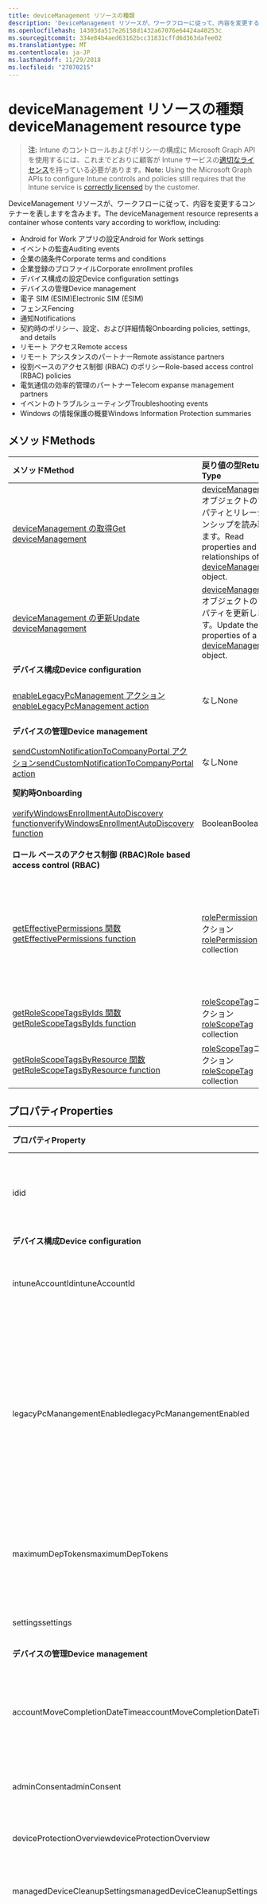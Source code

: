 ```yaml
---
title: deviceManagement リソースの種類
description: 'DeviceManagement リソースが、ワークフローに従って、内容を変更するコンテナーを表しますを含みます。  '
ms.openlocfilehash: 14303da517e26158d1432a67076e64424a40253c
ms.sourcegitcommit: 334e84b4aed63162bcc31831cffd6d363dafee02
ms.translationtype: MT
ms.contentlocale: ja-JP
ms.lasthandoff: 11/29/2018
ms.locfileid: "27070215"
---
```

# <a name="devicemanagement-resource-type"></a><span data-ttu-id="3dcfd-103">deviceManagement リソースの種類</span><span class="sxs-lookup"><span data-stu-id="3dcfd-103">deviceManagement resource type</span></span>

> <span data-ttu-id="3dcfd-104">**注:** Intune のコントロールおよびポリシーの構成に Microsoft Graph API を使用するには、これまでどおりに顧客が Intune サービスの[適切なライセンス](https://go.microsoft.com/fwlink/?linkid=839381)を持っている必要があります。</span><span class="sxs-lookup"><span data-stu-id="3dcfd-104">**Note:** Using the Microsoft Graph APIs to configure Intune controls and policies still requires that the Intune service is [correctly licensed](https://go.microsoft.com/fwlink/?linkid=839381) by the customer.</span></span>

<span data-ttu-id="3dcfd-105">DeviceManagement リソースが、ワークフローに従って、内容を変更するコンテナーを表しますを含みます。</span><span class="sxs-lookup"><span data-stu-id="3dcfd-105">The deviceManagement resource represents a container whose contents vary according to workflow, including:</span></span>  

- <span data-ttu-id="3dcfd-106">Android for Work アプリの設定</span><span class="sxs-lookup"><span data-stu-id="3dcfd-106">Android for Work settings</span></span>
- <span data-ttu-id="3dcfd-107">イベントの監査</span><span class="sxs-lookup"><span data-stu-id="3dcfd-107">Auditing events</span></span>
- <span data-ttu-id="3dcfd-108">企業の諸条件</span><span class="sxs-lookup"><span data-stu-id="3dcfd-108">Corporate terms and conditions</span></span> 
- <span data-ttu-id="3dcfd-109">企業登録のプロファイル</span><span class="sxs-lookup"><span data-stu-id="3dcfd-109">Corporate enrollment profiles</span></span>
- <span data-ttu-id="3dcfd-110">デバイス構成の設定</span><span class="sxs-lookup"><span data-stu-id="3dcfd-110">Device configuration settings</span></span>
- <span data-ttu-id="3dcfd-111">デバイスの管理</span><span class="sxs-lookup"><span data-stu-id="3dcfd-111">Device management</span></span>
- <span data-ttu-id="3dcfd-112">電子 SIM (ESIM)</span><span class="sxs-lookup"><span data-stu-id="3dcfd-112">Electronic SIM (ESIM)</span></span>
- <span data-ttu-id="3dcfd-113">フェンス</span><span class="sxs-lookup"><span data-stu-id="3dcfd-113">Fencing</span></span>
- <span data-ttu-id="3dcfd-114">通知</span><span class="sxs-lookup"><span data-stu-id="3dcfd-114">Notifications</span></span>
- <span data-ttu-id="3dcfd-115">契約時のポリシー、設定、および詳細情報</span><span class="sxs-lookup"><span data-stu-id="3dcfd-115">Onboarding policies, settings, and details</span></span>
- <span data-ttu-id="3dcfd-116">リモート アクセス</span><span class="sxs-lookup"><span data-stu-id="3dcfd-116">Remote access</span></span>
- <span data-ttu-id="3dcfd-117">リモート アシスタンスのパートナー</span><span class="sxs-lookup"><span data-stu-id="3dcfd-117">Remote assistance partners</span></span>
- <span data-ttu-id="3dcfd-118">役割ベースのアクセス制御 (RBAC) のポリシー</span><span class="sxs-lookup"><span data-stu-id="3dcfd-118">Role-based access control (RBAC) policies</span></span>
- <span data-ttu-id="3dcfd-119">電気通信の効率的管理のパートナー</span><span class="sxs-lookup"><span data-stu-id="3dcfd-119">Telecom expanse management partners</span></span>
- <span data-ttu-id="3dcfd-120">イベントのトラブルシューティング</span><span class="sxs-lookup"><span data-stu-id="3dcfd-120">Troubleshooting events</span></span>
- <span data-ttu-id="3dcfd-121">Windows の情報保護の概要</span><span class="sxs-lookup"><span data-stu-id="3dcfd-121">Windows Information Protection summaries</span></span>

## <a name="methods"></a><span data-ttu-id="3dcfd-122">メソッド</span><span class="sxs-lookup"><span data-stu-id="3dcfd-122">Methods</span></span>
|<span data-ttu-id="3dcfd-123">メソッド</span><span class="sxs-lookup"><span data-stu-id="3dcfd-123">Method</span></span>|<span data-ttu-id="3dcfd-124">戻り値の型</span><span class="sxs-lookup"><span data-stu-id="3dcfd-124">Return Type</span></span>|<span data-ttu-id="3dcfd-125">説明</span><span class="sxs-lookup"><span data-stu-id="3dcfd-125">Description</span></span>|
|:---|:---|:---|
|[<span data-ttu-id="3dcfd-126">deviceManagement の取得</span><span class="sxs-lookup"><span data-stu-id="3dcfd-126">Get deviceManagement</span></span>](../api/intune-shared-devicemanagement-get.md)|<span data-ttu-id="3dcfd-127">[deviceManagement](../resources/intune-shared-devicemanagement.md) オブジェクトのプロパティとリレーションシップを読み取ります。</span><span class="sxs-lookup"><span data-stu-id="3dcfd-127">Read properties and relationships of the [deviceManagement](../resources/intune-shared-devicemanagement.md) object.</span></span>|
|[<span data-ttu-id="3dcfd-128">deviceManagement の更新</span><span class="sxs-lookup"><span data-stu-id="3dcfd-128">Update deviceManagement</span></span>](../api/intune-shared-devicemanagement-update.md)|<span data-ttu-id="3dcfd-129">[deviceManagement](../resources/intune-shared-devicemanagement.md) オブジェクトのプロパティを更新します。</span><span class="sxs-lookup"><span data-stu-id="3dcfd-129">Update the properties of a [deviceManagement](../resources/intune-shared-devicemanagement.md) object.</span></span>|
|<span data-ttu-id="3dcfd-130">**デバイス構成**</span><span class="sxs-lookup"><span data-stu-id="3dcfd-130">**Device configuration**</span></span>|
|[<span data-ttu-id="3dcfd-131">enableLegacyPcManagement アクション</span><span class="sxs-lookup"><span data-stu-id="3dcfd-131">enableLegacyPcManagement action</span></span>](../api/intune-shared-devicemanagement-enablelegacypcmanagement.md)|<span data-ttu-id="3dcfd-132">なし</span><span class="sxs-lookup"><span data-stu-id="3dcfd-132">None</span></span>|<span data-ttu-id="3dcfd-133">まだ文書化されていません</span><span class="sxs-lookup"><span data-stu-id="3dcfd-133">Not yet documented</span></span>|
|<span data-ttu-id="3dcfd-134">**デバイスの管理**</span><span class="sxs-lookup"><span data-stu-id="3dcfd-134">**Device management**</span></span>|
|[<span data-ttu-id="3dcfd-135">sendCustomNotificationToCompanyPortal アクション</span><span class="sxs-lookup"><span data-stu-id="3dcfd-135">sendCustomNotificationToCompanyPortal action</span></span>](../api/intune-shared-devicemanagement-sendcustomnotificationtocompanyportal.md)|<span data-ttu-id="3dcfd-136">なし</span><span class="sxs-lookup"><span data-stu-id="3dcfd-136">None</span></span>|<span data-ttu-id="3dcfd-137">まだ文書化されていません</span><span class="sxs-lookup"><span data-stu-id="3dcfd-137">Not yet documented</span></span>|
|<span data-ttu-id="3dcfd-138">**契約時**</span><span class="sxs-lookup"><span data-stu-id="3dcfd-138">**Onboarding**</span></span>|
|[<span data-ttu-id="3dcfd-139">verifyWindowsEnrollmentAutoDiscovery function</span><span class="sxs-lookup"><span data-stu-id="3dcfd-139">verifyWindowsEnrollmentAutoDiscovery function</span></span>](../api/intune-shared-devicemanagement-verifywindowsenrollmentautodiscovery.md)|<span data-ttu-id="3dcfd-140">Boolean</span><span class="sxs-lookup"><span data-stu-id="3dcfd-140">Boolean</span></span>|<span data-ttu-id="3dcfd-141">まだ文書化されていません</span><span class="sxs-lookup"><span data-stu-id="3dcfd-141">Not yet documented</span></span>|
|<span data-ttu-id="3dcfd-142">**ロール ベースのアクセス制御 (RBAC)**</span><span class="sxs-lookup"><span data-stu-id="3dcfd-142">**Role based access control (RBAC)**</span></span>|
|[<span data-ttu-id="3dcfd-143">getEffectivePermissions 関数</span><span class="sxs-lookup"><span data-stu-id="3dcfd-143">getEffectivePermissions function</span></span>](../api/intune-shared-devicemanagement-geteffectivepermissions.md)|<span data-ttu-id="3dcfd-144">[rolePermission](../resources/intune-rbac-rolepermission.md) コレクション</span><span class="sxs-lookup"><span data-stu-id="3dcfd-144">[rolePermission](../resources/intune-rbac-rolepermission.md) collection</span></span>|<span data-ttu-id="3dcfd-145">現在の認証ユーザーの有効なアクセス許可を取得します</span><span class="sxs-lookup"><span data-stu-id="3dcfd-145">Retrieves the effective permissions of the currently authenticated user</span></span>|
|[<span data-ttu-id="3dcfd-146">getRoleScopeTagsByIds 関数</span><span class="sxs-lookup"><span data-stu-id="3dcfd-146">getRoleScopeTagsByIds function</span></span>](../api/intune-shared-devicemanagement-getrolescopetagsbyids.md)|<span data-ttu-id="3dcfd-147">[roleScopeTag](../resources/intune-rbac-rolescopetag.md)コレクション</span><span class="sxs-lookup"><span data-stu-id="3dcfd-147">[roleScopeTag](../resources/intune-rbac-rolescopetag.md) collection</span></span>|<span data-ttu-id="3dcfd-148">まだ文書化されていません</span><span class="sxs-lookup"><span data-stu-id="3dcfd-148">Not yet documented</span></span>|
|[<span data-ttu-id="3dcfd-149">getRoleScopeTagsByResource 関数</span><span class="sxs-lookup"><span data-stu-id="3dcfd-149">getRoleScopeTagsByResource function</span></span>](../api/intune-shared-devicemanagement-getrolescopetagsbyresource.md)|<span data-ttu-id="3dcfd-150">[roleScopeTag](../resources/intune-rbac-rolescopetag.md)コレクション</span><span class="sxs-lookup"><span data-stu-id="3dcfd-150">[roleScopeTag](../resources/intune-rbac-rolescopetag.md) collection</span></span>|<span data-ttu-id="3dcfd-151">まだ文書化されていません</span><span class="sxs-lookup"><span data-stu-id="3dcfd-151">Not yet documented</span></span>|


## <a name="properties"></a><span data-ttu-id="3dcfd-152">プロパティ</span><span class="sxs-lookup"><span data-stu-id="3dcfd-152">Properties</span></span>
|<span data-ttu-id="3dcfd-153">プロパティ</span><span class="sxs-lookup"><span data-stu-id="3dcfd-153">Property</span></span>|<span data-ttu-id="3dcfd-154">型</span><span class="sxs-lookup"><span data-stu-id="3dcfd-154">Type</span></span>|<span data-ttu-id="3dcfd-155">説明</span><span class="sxs-lookup"><span data-stu-id="3dcfd-155">Description</span></span>|
|:---|:---|:---|
|<span data-ttu-id="3dcfd-156">id</span><span class="sxs-lookup"><span data-stu-id="3dcfd-156">id</span></span>|<span data-ttu-id="3dcfd-157">String</span><span class="sxs-lookup"><span data-stu-id="3dcfd-157">String</span></span>|<span data-ttu-id="3dcfd-158">デバイスに関連付けられている一意の識別子です。</span><span class="sxs-lookup"><span data-stu-id="3dcfd-158">Unique identifier associated with the device.</span></span>|
|<span data-ttu-id="3dcfd-159">**デバイス構成**</span><span class="sxs-lookup"><span data-stu-id="3dcfd-159">**Device configuration**</span></span>|
|<span data-ttu-id="3dcfd-160">intuneAccountId</span><span class="sxs-lookup"><span data-stu-id="3dcfd-160">intuneAccountId</span></span>|<span data-ttu-id="3dcfd-161">Guid</span><span class="sxs-lookup"><span data-stu-id="3dcfd-161">Guid</span></span>|<span data-ttu-id="3dcfd-162">Intune アカウント ID にはテナントが指定されました。</span><span class="sxs-lookup"><span data-stu-id="3dcfd-162">Intune Account ID for given tenant</span></span>|
|<span data-ttu-id="3dcfd-163">legacyPcManangementEnabled</span><span class="sxs-lookup"><span data-stu-id="3dcfd-163">legacyPcManangementEnabled</span></span>|<span data-ttu-id="3dcfd-164">Boolean</span><span class="sxs-lookup"><span data-stu-id="3dcfd-164">Boolean</span></span>|<span data-ttu-id="3dcfd-165">非 MDM を有効にするプロパティは、このアカウントの従来の PC の管理を管理します。</span><span class="sxs-lookup"><span data-stu-id="3dcfd-165">The property to enable Non-MDM managed legacy PC management for this account.</span></span> <span data-ttu-id="3dcfd-166">このプロパティは値の取得のみ可能です。</span><span class="sxs-lookup"><span data-stu-id="3dcfd-166">This property is read-only.</span></span>|
|<span data-ttu-id="3dcfd-167">maximumDepTokens</span><span class="sxs-lookup"><span data-stu-id="3dcfd-167">maximumDepTokens</span></span>|<span data-ttu-id="3dcfd-168">Int32</span><span class="sxs-lookup"><span data-stu-id="3dcfd-168">Int32</span></span>|<span data-ttu-id="3dcfd-169">DEP のトークンの最大数では、テナントごとに許可されます。</span><span class="sxs-lookup"><span data-stu-id="3dcfd-169">Maximum number of DEP tokens allowed per-tenant.</span></span>|
|<span data-ttu-id="3dcfd-170">settings</span><span class="sxs-lookup"><span data-stu-id="3dcfd-170">settings</span></span>|[<span data-ttu-id="3dcfd-171">deviceManagementSettings</span><span class="sxs-lookup"><span data-stu-id="3dcfd-171">deviceManagementSettings</span></span>](../resources/intune-deviceconfig-devicemanagementsettings.md)|<span data-ttu-id="3dcfd-172">アカウント レベルの設定。</span><span class="sxs-lookup"><span data-stu-id="3dcfd-172">Account level settings.</span></span>|
|<span data-ttu-id="3dcfd-173">**デバイスの管理**</span><span class="sxs-lookup"><span data-stu-id="3dcfd-173">**Device management**</span></span>|
|<span data-ttu-id="3dcfd-174">accountMoveCompletionDateTime</span><span class="sxs-lookup"><span data-stu-id="3dcfd-174">accountMoveCompletionDateTime</span></span>|<span data-ttu-id="3dcfd-175">DateTimeOffset</span><span class="sxs-lookup"><span data-stu-id="3dcfd-175">DateTimeOffset</span></span>|<span data-ttu-id="3dcfd-176">日付と時刻 scaleunits のテナントのデータを移動するときです。</span><span class="sxs-lookup"><span data-stu-id="3dcfd-176">The date & time when tenant data moved between scaleunits.</span></span>|
|<span data-ttu-id="3dcfd-177">adminConsent</span><span class="sxs-lookup"><span data-stu-id="3dcfd-177">adminConsent</span></span>|[<span data-ttu-id="3dcfd-178">adminConsent</span><span class="sxs-lookup"><span data-stu-id="3dcfd-178">adminConsent</span></span>](../resources/intune-devices-adminconsent.md)|<span data-ttu-id="3dcfd-179">同意の情報を管理します。</span><span class="sxs-lookup"><span data-stu-id="3dcfd-179">Admin consent information.</span></span>|
|<span data-ttu-id="3dcfd-180">deviceProtectionOverview</span><span class="sxs-lookup"><span data-stu-id="3dcfd-180">deviceProtectionOverview</span></span>|[<span data-ttu-id="3dcfd-181">deviceProtectionOverview</span><span class="sxs-lookup"><span data-stu-id="3dcfd-181">deviceProtectionOverview</span></span>](../resources/intune-devices-deviceprotectionoverview.md)|<span data-ttu-id="3dcfd-182">デバイス保護の概要です。</span><span class="sxs-lookup"><span data-stu-id="3dcfd-182">Device protection overview.</span></span>|
|<span data-ttu-id="3dcfd-183">managedDeviceCleanupSettings</span><span class="sxs-lookup"><span data-stu-id="3dcfd-183">managedDeviceCleanupSettings</span></span>|[<span data-ttu-id="3dcfd-184">managedDeviceCleanupSettings</span><span class="sxs-lookup"><span data-stu-id="3dcfd-184">managedDeviceCleanupSettings</span></span>](../resources/intune-devices-manageddevicecleanupsettings.md)|<span data-ttu-id="3dcfd-185">デバイスのクリーンアップ ・ ルール</span><span class="sxs-lookup"><span data-stu-id="3dcfd-185">Device cleanup rule</span></span>|
|<span data-ttu-id="3dcfd-186">subscriptionState</span><span class="sxs-lookup"><span data-stu-id="3dcfd-186">subscriptionState</span></span>|[<span data-ttu-id="3dcfd-187">deviceManagementSubscriptionState</span><span class="sxs-lookup"><span data-stu-id="3dcfd-187">deviceManagementSubscriptionState</span></span>](../resources/intune-devices-devicemanagementsubscriptionstate.md)|<span data-ttu-id="3dcfd-188">テナントのモバイル デバイス管理のサブスクリプション状態。</span><span class="sxs-lookup"><span data-stu-id="3dcfd-188">Tenant mobile device management subscription state.</span></span> <span data-ttu-id="3dcfd-189">可能な値は、`pending`、`active`、`warning`、`disabled`、`deleted`、`blocked`、`lockedOut` です。</span><span class="sxs-lookup"><span data-stu-id="3dcfd-189">Possible values are: `pending`, `active`, `warning`, `disabled`, `deleted`, `blocked`, `lockedOut`.</span></span>|
|<span data-ttu-id="3dcfd-190">サブスクリプション</span><span class="sxs-lookup"><span data-stu-id="3dcfd-190">subscriptions</span></span>|[<span data-ttu-id="3dcfd-191">deviceManagementSubscriptions</span><span class="sxs-lookup"><span data-stu-id="3dcfd-191">deviceManagementSubscriptions</span></span>](../resources/intune-devices-devicemanagementsubscriptions.md)|<span data-ttu-id="3dcfd-192">テナントのサブスクリプション。</span><span class="sxs-lookup"><span data-stu-id="3dcfd-192">Tenant's Subscription.</span></span> <span data-ttu-id="3dcfd-193">使用可能な値: `none`、`intune`、`office365`、`intunePremium`、`intune_EDU`、`intune_SMB`。</span><span class="sxs-lookup"><span data-stu-id="3dcfd-193">Possible values are: `none`, `intune`, `office365`, `intunePremium`, `intune_EDU`, `intune_SMB`.</span></span>|
|<span data-ttu-id="3dcfd-194">windowsMalwareOverview</span><span class="sxs-lookup"><span data-stu-id="3dcfd-194">windowsMalwareOverview</span></span>|[<span data-ttu-id="3dcfd-195">windowsMalwareOverview</span><span class="sxs-lookup"><span data-stu-id="3dcfd-195">windowsMalwareOverview</span></span>](../resources/intune-devices-windowsmalwareoverview.md)|<span data-ttu-id="3dcfd-196">Windows デバイスのマルウェアの概要です。</span><span class="sxs-lookup"><span data-stu-id="3dcfd-196">Malware overview for windows devices.</span></span>|
|<span data-ttu-id="3dcfd-197">**契約時**</span><span class="sxs-lookup"><span data-stu-id="3dcfd-197">**Onboarding**</span></span>|
|<span data-ttu-id="3dcfd-198">intuneBrand</span><span class="sxs-lookup"><span data-stu-id="3dcfd-198">intuneBrand</span></span>|[<span data-ttu-id="3dcfd-199">intuneBrand</span><span class="sxs-lookup"><span data-stu-id="3dcfd-199">intuneBrand</span></span>](../resources/intune-onboarding-intunebrand.md)|<span data-ttu-id="3dcfd-200">intuneBrand には、会社のポータル アプリケーションとエンド ユーザーの Web ポータルの外観のカスタマイズに使用するデータが含まれています。</span><span class="sxs-lookup"><span data-stu-id="3dcfd-200">intuneBrand contains data which is used in customizing the appearance of the Company Portal applications as well as the end user web portal.</span></span>|

## <a name="relationships"></a><span data-ttu-id="3dcfd-201">リレーションシップ</span><span class="sxs-lookup"><span data-stu-id="3dcfd-201">Relationships</span></span>
|<span data-ttu-id="3dcfd-202">リレーションシップ</span><span class="sxs-lookup"><span data-stu-id="3dcfd-202">Relationship</span></span>|<span data-ttu-id="3dcfd-203">型</span><span class="sxs-lookup"><span data-stu-id="3dcfd-203">Type</span></span>|<span data-ttu-id="3dcfd-204">説明&nbsp;&nbsp;&nbsp;&nbsp;&nbsp;&nbsp;&nbsp;</span><span class="sxs-lookup"><span data-stu-id="3dcfd-204">Description&nbsp;&nbsp;&nbsp;&nbsp;&nbsp;&nbsp;&nbsp;</span></span>|
|:---|:---|:---|
|<span data-ttu-id="3dcfd-205">**作業のアプリ**</span><span class="sxs-lookup"><span data-stu-id="3dcfd-205">**Android for Work**</span></span>|
|<span data-ttu-id="3dcfd-206">androidDeviceOwnerEnrollmentProfiles</span><span class="sxs-lookup"><span data-stu-id="3dcfd-206">androidDeviceOwnerEnrollmentProfiles</span></span>|<span data-ttu-id="3dcfd-207">[androidDeviceOwnerEnrollmentProfile](../resources/intune-androidforwork-androiddeviceownerenrollmentprofile.md)コレクション</span><span class="sxs-lookup"><span data-stu-id="3dcfd-207">[androidDeviceOwnerEnrollmentProfile](../resources/intune-androidforwork-androiddeviceownerenrollmentprofile.md) collection</span></span>|<span data-ttu-id="3dcfd-208">Android デバイスの所有者の登録プロファイル エンティティです。</span><span class="sxs-lookup"><span data-stu-id="3dcfd-208">Android device owner enrollment profile entities.</span></span>|
|<span data-ttu-id="3dcfd-209">androidForWorkAppConfigurationSchemas</span><span class="sxs-lookup"><span data-stu-id="3dcfd-209">androidForWorkAppConfigurationSchemas</span></span>|<span data-ttu-id="3dcfd-210">[androidForWorkAppConfigurationSchema](../resources/intune-androidforwork-androidforworkappconfigurationschema.md) コレクション</span><span class="sxs-lookup"><span data-stu-id="3dcfd-210">[androidForWorkAppConfigurationSchema](../resources/intune-androidforwork-androidforworkappconfigurationschema.md) collection</span></span>|<span data-ttu-id="3dcfd-211">Android for Work アプリの構成スキーマ アイテムのエンティティです。</span><span class="sxs-lookup"><span data-stu-id="3dcfd-211">Android for Work app configuration schema entities.</span></span>|
|<span data-ttu-id="3dcfd-212">androidForWorkEnrollmentProfiles</span><span class="sxs-lookup"><span data-stu-id="3dcfd-212">androidForWorkEnrollmentProfiles</span></span>|<span data-ttu-id="3dcfd-213">[androidForWorkEnrollmentProfile](../resources/intune-androidforwork-androidforworkenrollmentprofile.md) コレクション</span><span class="sxs-lookup"><span data-stu-id="3dcfd-213">[androidForWorkEnrollmentProfile](../resources/intune-androidforwork-androidforworkenrollmentprofile.md) collection</span></span>|<span data-ttu-id="3dcfd-214">Android for Work 登録プロファイルのエンティティです。</span><span class="sxs-lookup"><span data-stu-id="3dcfd-214">Android for Work enrollment profile entities.</span></span>|
|<span data-ttu-id="3dcfd-215">androidForWorkSettings</span><span class="sxs-lookup"><span data-stu-id="3dcfd-215">androidForWorkSettings</span></span>|[<span data-ttu-id="3dcfd-216">androidForWorkSettings</span><span class="sxs-lookup"><span data-stu-id="3dcfd-216">androidForWorkSettings</span></span>](../resources/intune-androidforwork-androidforworksettings.md)|<span data-ttu-id="3dcfd-217">単一の Android for Work 設定エンティティです。</span><span class="sxs-lookup"><span data-stu-id="3dcfd-217">The singleton Android for Work settings entity.</span></span>|
|<span data-ttu-id="3dcfd-218">androidManagedStoreAccountEnterpriseSettings</span><span class="sxs-lookup"><span data-stu-id="3dcfd-218">androidManagedStoreAccountEnterpriseSettings</span></span>|[<span data-ttu-id="3dcfd-219">androidManagedStoreAccountEnterpriseSettings</span><span class="sxs-lookup"><span data-stu-id="3dcfd-219">androidManagedStoreAccountEnterpriseSettings</span></span>](../resources/intune-androidforwork-androidmanagedstoreaccountenterprisesettings.md)|<span data-ttu-id="3dcfd-220">シングルトンのアプリの管理では、アカウントのエンタープライズ設定エンティティを保存します。</span><span class="sxs-lookup"><span data-stu-id="3dcfd-220">The singleton Android managed store account enterprise settings entity.</span></span>|
|<span data-ttu-id="3dcfd-221">androidManagedStoreAppConfigurationSchemas</span><span class="sxs-lookup"><span data-stu-id="3dcfd-221">androidManagedStoreAppConfigurationSchemas</span></span>|<span data-ttu-id="3dcfd-222">[androidManagedStoreAppConfigurationSchema](../resources/intune-androidforwork-androidmanagedstoreappconfigurationschema.md)コレクション</span><span class="sxs-lookup"><span data-stu-id="3dcfd-222">[androidManagedStoreAppConfigurationSchema](../resources/intune-androidforwork-androidmanagedstoreappconfigurationschema.md) collection</span></span>|<span data-ttu-id="3dcfd-223">Android エンタープライズ アプリケーションの構成スキーマのエンティティです。</span><span class="sxs-lookup"><span data-stu-id="3dcfd-223">Android Enterprise app configuration schema entities.</span></span>|
|<span data-ttu-id="3dcfd-224">**監査**</span><span class="sxs-lookup"><span data-stu-id="3dcfd-224">**Auditing**</span></span>|
|<span data-ttu-id="3dcfd-225">auditEvents</span><span class="sxs-lookup"><span data-stu-id="3dcfd-225">auditEvents</span></span>|<span data-ttu-id="3dcfd-226">[auditEvent](../resources/intune-auditing-auditevent.md) コレクション</span><span class="sxs-lookup"><span data-stu-id="3dcfd-226">[auditEvent](../resources/intune-auditing-auditevent.md) collection</span></span>|<span data-ttu-id="3dcfd-227">監査イベント</span><span class="sxs-lookup"><span data-stu-id="3dcfd-227">The Audit Events</span></span>|
|<span data-ttu-id="3dcfd-228">**会社の用語**</span><span class="sxs-lookup"><span data-stu-id="3dcfd-228">**Company terms**</span></span>|
|<span data-ttu-id="3dcfd-229">termsAndConditions</span><span class="sxs-lookup"><span data-stu-id="3dcfd-229">termsAndConditions</span></span>|<span data-ttu-id="3dcfd-230">[termsAndConditions](../resources/intune-companyterms-termsandconditions.md) コレクション</span><span class="sxs-lookup"><span data-stu-id="3dcfd-230">[termsAndConditions](../resources/intune-companyterms-termsandconditions.md) collection</span></span>|<span data-ttu-id="3dcfd-231">対象の会社のデバイス管理に関連付けられている条項および条件。</span><span class="sxs-lookup"><span data-stu-id="3dcfd-231">The terms and conditions associated with device management of the company.</span></span>|
|<span data-ttu-id="3dcfd-232">**企業登録**</span><span class="sxs-lookup"><span data-stu-id="3dcfd-232">**Corporate enrollment**</span></span>|
|<span data-ttu-id="3dcfd-233">enrollmentProfiles</span><span class="sxs-lookup"><span data-stu-id="3dcfd-233">enrollmentProfiles</span></span>|<span data-ttu-id="3dcfd-234">[enrollmentProfile](../resources/intune-enrollment-enrollmentprofile.md)コレクション</span><span class="sxs-lookup"><span data-stu-id="3dcfd-234">[enrollmentProfile](../resources/intune-enrollment-enrollmentprofile.md) collection</span></span>|<span data-ttu-id="3dcfd-235">登録のプロファイルです。</span><span class="sxs-lookup"><span data-stu-id="3dcfd-235">The enrollment profiles.</span></span>|
|<span data-ttu-id="3dcfd-236">importedAppleDeviceIdentities</span><span class="sxs-lookup"><span data-stu-id="3dcfd-236">importedAppleDeviceIdentities</span></span>|<span data-ttu-id="3dcfd-237">[importedAppleDeviceIdentity](../resources/intune-enrollment-importedappledeviceidentity.md)コレクション</span><span class="sxs-lookup"><span data-stu-id="3dcfd-237">[importedAppleDeviceIdentity](../resources/intune-enrollment-importedappledeviceidentity.md) collection</span></span>|<span data-ttu-id="3dcfd-238">インポートされたアップルのデバイス id です。</span><span class="sxs-lookup"><span data-stu-id="3dcfd-238">The imported Apple device identities.</span></span>|
|<span data-ttu-id="3dcfd-239">importedDeviceIdentities</span><span class="sxs-lookup"><span data-stu-id="3dcfd-239">importedDeviceIdentities</span></span>|<span data-ttu-id="3dcfd-240">[importedDeviceIdentity](../resources/intune-enrollment-importeddeviceidentity.md)コレクション</span><span class="sxs-lookup"><span data-stu-id="3dcfd-240">[importedDeviceIdentity](../resources/intune-enrollment-importeddeviceidentity.md) collection</span></span>|<span data-ttu-id="3dcfd-241">インポートされたデバイス id です。</span><span class="sxs-lookup"><span data-stu-id="3dcfd-241">The imported device identities.</span></span>|
|<span data-ttu-id="3dcfd-242">**デバイス構成**</span><span class="sxs-lookup"><span data-stu-id="3dcfd-242">**Device configuration**</span></span>|
|<span data-ttu-id="3dcfd-243">advancedThreatProtectionOnboardingStateSummary</span><span class="sxs-lookup"><span data-stu-id="3dcfd-243">advancedThreatProtectionOnboardingStateSummary</span></span>|[<span data-ttu-id="3dcfd-244">advancedThreatProtectionOnboardingStateSummary</span><span class="sxs-lookup"><span data-stu-id="3dcfd-244">advancedThreatProtectionOnboardingStateSummary</span></span>](../resources/intune-deviceconfig-advancedthreatprotectiononboardingstatesummary.md)|<span data-ttu-id="3dcfd-245">このアカウントの ATP 契約時の状態の状態の概要です。</span><span class="sxs-lookup"><span data-stu-id="3dcfd-245">The summary state of ATP onboarding state for this account.</span></span>|
|<span data-ttu-id="3dcfd-246">cartToClassAssociations</span><span class="sxs-lookup"><span data-stu-id="3dcfd-246">cartToClassAssociations</span></span>|<span data-ttu-id="3dcfd-247">[cartToClassAssociation](../resources/intune-deviceconfig-carttoclassassociation.md)コレクション</span><span class="sxs-lookup"><span data-stu-id="3dcfd-247">[cartToClassAssociation](../resources/intune-deviceconfig-carttoclassassociation.md) collection</span></span>|<span data-ttu-id="3dcfd-248">クラスの関連するカートです。</span><span class="sxs-lookup"><span data-stu-id="3dcfd-248">The Cart To Class Associations.</span></span>|
|<span data-ttu-id="3dcfd-249">deviceCompliancePolicies</span><span class="sxs-lookup"><span data-stu-id="3dcfd-249">deviceCompliancePolicies</span></span>|<span data-ttu-id="3dcfd-250">[deviceCompliancePolicy](../resources/intune-deviceconfig-devicecompliancepolicy.md) コレクション</span><span class="sxs-lookup"><span data-stu-id="3dcfd-250">[deviceCompliancePolicy](../resources/intune-deviceconfig-devicecompliancepolicy.md) collection</span></span>|<span data-ttu-id="3dcfd-251">デバイス コンプライアンス ポリシーです。</span><span class="sxs-lookup"><span data-stu-id="3dcfd-251">The device compliance policies.</span></span>|
|<span data-ttu-id="3dcfd-252">deviceCompliancePolicyDeviceStateSummary</span><span class="sxs-lookup"><span data-stu-id="3dcfd-252">deviceCompliancePolicyDeviceStateSummary</span></span>|[<span data-ttu-id="3dcfd-253">deviceCompliancePolicyDeviceStateSummary</span><span class="sxs-lookup"><span data-stu-id="3dcfd-253">deviceCompliancePolicyDeviceStateSummary</span></span>](../resources/intune-deviceconfig-devicecompliancepolicydevicestatesummary.md)|<span data-ttu-id="3dcfd-254">このアカウントのデバイス コンプライアンスの状態の要約です。</span><span class="sxs-lookup"><span data-stu-id="3dcfd-254">The device compliance state summary for this account.</span></span>|
|<span data-ttu-id="3dcfd-255">deviceCompliancePolicySettingStateSummaries</span><span class="sxs-lookup"><span data-stu-id="3dcfd-255">deviceCompliancePolicySettingStateSummaries</span></span>|<span data-ttu-id="3dcfd-256">[deviceCompliancePolicySettingStateSummary](../resources/intune-deviceconfig-devicecompliancepolicysettingstatesummary.md) コレクション</span><span class="sxs-lookup"><span data-stu-id="3dcfd-256">[deviceCompliancePolicySettingStateSummary](../resources/intune-deviceconfig-devicecompliancepolicysettingstatesummary.md) collection</span></span>|<span data-ttu-id="3dcfd-257">このアカウントにおける、コンプライアンス ポリシーの設定の状態の要約です。</span><span class="sxs-lookup"><span data-stu-id="3dcfd-257">The summary states of compliance policy settings for this account.</span></span>|
|<span data-ttu-id="3dcfd-258">deviceConfigurationConflictSummary</span><span class="sxs-lookup"><span data-stu-id="3dcfd-258">deviceConfigurationConflictSummary</span></span>|<span data-ttu-id="3dcfd-259">[deviceConfigurationConflictSummary](../resources/intune-deviceconfig-deviceconfigurationconflictsummary.md)コレクション</span><span class="sxs-lookup"><span data-stu-id="3dcfd-259">[deviceConfigurationConflictSummary](../resources/intune-deviceconfig-deviceconfigurationconflictsummary.md) collection</span></span>|<span data-ttu-id="3dcfd-260">このアカウントの競合状態のポリシーの概要です。</span><span class="sxs-lookup"><span data-stu-id="3dcfd-260">Summary of policies in conflict state for this account.</span></span>|
|<span data-ttu-id="3dcfd-261">deviceConfigurationDeviceStateSummaries</span><span class="sxs-lookup"><span data-stu-id="3dcfd-261">deviceConfigurationDeviceStateSummaries</span></span>|[<span data-ttu-id="3dcfd-262">deviceConfigurationDeviceStateSummary</span><span class="sxs-lookup"><span data-stu-id="3dcfd-262">deviceConfigurationDeviceStateSummary</span></span>](../resources/intune-deviceconfig-deviceconfigurationdevicestatesummary.md)|<span data-ttu-id="3dcfd-263">このアカウントにおける、デバイス構成のデバイス状態の要約です。</span><span class="sxs-lookup"><span data-stu-id="3dcfd-263">The device configuration device state summary for this account.</span></span>|
|<span data-ttu-id="3dcfd-264">deviceConfigurationRestrictedAppsViolations</span><span class="sxs-lookup"><span data-stu-id="3dcfd-264">deviceConfigurationRestrictedAppsViolations</span></span>|<span data-ttu-id="3dcfd-265">[restrictedAppsViolation](../resources/intune-deviceconfig-restrictedappsviolation.md)コレクション</span><span class="sxs-lookup"><span data-stu-id="3dcfd-265">[restrictedAppsViolation](../resources/intune-deviceconfig-restrictedappsviolation.md) collection</span></span>|<span data-ttu-id="3dcfd-266">このアカウントの違反をアプリケーションに制限されています。</span><span class="sxs-lookup"><span data-stu-id="3dcfd-266">Restricted apps violations for this account.</span></span>|
|<span data-ttu-id="3dcfd-267">deviceConfigurations</span><span class="sxs-lookup"><span data-stu-id="3dcfd-267">deviceConfigurations</span></span>|<span data-ttu-id="3dcfd-268">[deviceConfiguration](../resources/intune-deviceconfig-deviceconfiguration.md) コレクション</span><span class="sxs-lookup"><span data-stu-id="3dcfd-268">[deviceConfiguration](../resources/intune-deviceconfig-deviceconfiguration.md) collection</span></span>|<span data-ttu-id="3dcfd-269">デバイス構成です。</span><span class="sxs-lookup"><span data-stu-id="3dcfd-269">The device configurations.</span></span>|
|<span data-ttu-id="3dcfd-270">deviceConfigurationUserStateSummaries</span><span class="sxs-lookup"><span data-stu-id="3dcfd-270">deviceConfigurationUserStateSummaries</span></span>|[<span data-ttu-id="3dcfd-271">deviceConfigurationUserStateSummary</span><span class="sxs-lookup"><span data-stu-id="3dcfd-271">deviceConfigurationUserStateSummary</span></span>](../resources/intune-deviceconfig-deviceconfigurationuserstatesummary.md)|<span data-ttu-id="3dcfd-272">デバイス構成ユーザーの状態このアカウントの概要です。</span><span class="sxs-lookup"><span data-stu-id="3dcfd-272">The device configuration user state summary for this account.</span></span>|
|<span data-ttu-id="3dcfd-273">iosUpdateStatuses</span><span class="sxs-lookup"><span data-stu-id="3dcfd-273">iosUpdateStatuses</span></span>|<span data-ttu-id="3dcfd-274">[iosUpdateDeviceStatus](../resources/intune-deviceconfig-iosupdatedevicestatus.md) コレクション</span><span class="sxs-lookup"><span data-stu-id="3dcfd-274">[iosUpdateDeviceStatus](../resources/intune-deviceconfig-iosupdatedevicestatus.md) collection</span></span>|<span data-ttu-id="3dcfd-275">このアカウントにおける、iOS ソフトウェアの更新のインストール状態です。</span><span class="sxs-lookup"><span data-stu-id="3dcfd-275">The IOS software update installation statuses for this account.</span></span>|
|<span data-ttu-id="3dcfd-276">ndesConnectors</span><span class="sxs-lookup"><span data-stu-id="3dcfd-276">ndesConnectors</span></span>|<span data-ttu-id="3dcfd-277">[ndesConnector](../resources/intune-deviceconfig-ndesconnector.md)コレクション</span><span class="sxs-lookup"><span data-stu-id="3dcfd-277">[ndesConnector](../resources/intune-deviceconfig-ndesconnector.md) collection</span></span>|<span data-ttu-id="3dcfd-278">Ndes のコネクタには、このアカウントのコレクションです。</span><span class="sxs-lookup"><span data-stu-id="3dcfd-278">The collection of Ndes connectors for this account.</span></span>|
|<span data-ttu-id="3dcfd-279">softwareUpdateStatusSummary</span><span class="sxs-lookup"><span data-stu-id="3dcfd-279">softwareUpdateStatusSummary</span></span>|[<span data-ttu-id="3dcfd-280">softwareUpdateStatusSummary</span><span class="sxs-lookup"><span data-stu-id="3dcfd-280">softwareUpdateStatusSummary</span></span>](../resources/intune-deviceconfig-softwareupdatestatussummary.md)|<span data-ttu-id="3dcfd-281">ソフトウェア更新状態の概要です。</span><span class="sxs-lookup"><span data-stu-id="3dcfd-281">The software update status summary.</span></span>|
|<span data-ttu-id="3dcfd-282">**デバイスの管理**</span><span class="sxs-lookup"><span data-stu-id="3dcfd-282">**Device management**</span></span>|
|<span data-ttu-id="3dcfd-283">applePushNotificationCertificate</span><span class="sxs-lookup"><span data-stu-id="3dcfd-283">applePushNotificationCertificate</span></span>|[<span data-ttu-id="3dcfd-284">applePushNotificationCertificate</span><span class="sxs-lookup"><span data-stu-id="3dcfd-284">applePushNotificationCertificate</span></span>](../resources/intune-devices-applepushnotificationcertificate.md)|<span data-ttu-id="3dcfd-285">Apple プッシュ通知証明書。</span><span class="sxs-lookup"><span data-stu-id="3dcfd-285">Apple push notification certificate.</span></span>|
|<span data-ttu-id="3dcfd-286">dataSharingConsents</span><span class="sxs-lookup"><span data-stu-id="3dcfd-286">dataSharingConsents</span></span>|<span data-ttu-id="3dcfd-287">[dataSharingConsent](../resources/intune-devices-datasharingconsent.md)コレクション</span><span class="sxs-lookup"><span data-stu-id="3dcfd-287">[dataSharingConsent](../resources/intune-devices-datasharingconsent.md) collection</span></span>|<span data-ttu-id="3dcfd-288">共有データにお客様が同意します。</span><span class="sxs-lookup"><span data-stu-id="3dcfd-288">Data sharing consents.</span></span>|
|<span data-ttu-id="3dcfd-289">detectedApps</span><span class="sxs-lookup"><span data-stu-id="3dcfd-289">detectedApps</span></span>|<span data-ttu-id="3dcfd-290">[detectedApp](../resources/intune-devices-detectedapp.md) コレクション</span><span class="sxs-lookup"><span data-stu-id="3dcfd-290">[detectedApp](../resources/intune-devices-detectedapp.md) collection</span></span>|<span data-ttu-id="3dcfd-291">デバイスに関連付けられている、検出されたアプリの一覧。</span><span class="sxs-lookup"><span data-stu-id="3dcfd-291">The list of detected apps associated with a device.</span></span>|
|<span data-ttu-id="3dcfd-292">deviceManagementScripts</span><span class="sxs-lookup"><span data-stu-id="3dcfd-292">deviceManagementScripts</span></span>|<span data-ttu-id="3dcfd-293">[deviceManagementScript](../resources/intune-devices-devicemanagementscript.md)コレクション</span><span class="sxs-lookup"><span data-stu-id="3dcfd-293">[deviceManagementScript](../resources/intune-devices-devicemanagementscript.md) collection</span></span>|<span data-ttu-id="3dcfd-294">テナントに関連付けられているデバイスの管理スクリプトの一覧です。</span><span class="sxs-lookup"><span data-stu-id="3dcfd-294">The list of device management scripts associated with the tenant.</span></span>|
|<span data-ttu-id="3dcfd-295">managedDeviceOverview</span><span class="sxs-lookup"><span data-stu-id="3dcfd-295">managedDeviceOverview</span></span>|[<span data-ttu-id="3dcfd-296">managedDeviceOverview</span><span class="sxs-lookup"><span data-stu-id="3dcfd-296">managedDeviceOverview</span></span>](../resources/intune-devices-manageddeviceoverview.md)|<span data-ttu-id="3dcfd-297">デバイスの概要</span><span class="sxs-lookup"><span data-stu-id="3dcfd-297">Device overview</span></span>|
|<span data-ttu-id="3dcfd-298">managedDevices</span><span class="sxs-lookup"><span data-stu-id="3dcfd-298">managedDevices</span></span>|<span data-ttu-id="3dcfd-299">[managedDevice](../resources/intune-devices-manageddevice.md) コレクション</span><span class="sxs-lookup"><span data-stu-id="3dcfd-299">[managedDevice](../resources/intune-devices-manageddevice.md) collection</span></span>|<span data-ttu-id="3dcfd-300">管理対象デバイスの一覧。</span><span class="sxs-lookup"><span data-stu-id="3dcfd-300">The list of managed devices.</span></span>|
|<span data-ttu-id="3dcfd-301">remoteActionAudits</span><span class="sxs-lookup"><span data-stu-id="3dcfd-301">remoteActionAudits</span></span>|<span data-ttu-id="3dcfd-302">[remoteActionAudit](../resources/intune-devices-remoteactionaudit.md)コレクション</span><span class="sxs-lookup"><span data-stu-id="3dcfd-302">[remoteActionAudit](../resources/intune-devices-remoteactionaudit.md) collection</span></span>|<span data-ttu-id="3dcfd-303">デバイスのリモート操作の一覧は、テナントを監査します。</span><span class="sxs-lookup"><span data-stu-id="3dcfd-303">The list of device remote action audits with the tenant.</span></span>|
|<span data-ttu-id="3dcfd-304">windowsMalwareInformation</span><span class="sxs-lookup"><span data-stu-id="3dcfd-304">windowsMalwareInformation</span></span>|<span data-ttu-id="3dcfd-305">[windowsMalwareInformation](../resources/intune-devices-windowsmalwareinformation.md)コレクション</span><span class="sxs-lookup"><span data-stu-id="3dcfd-305">[windowsMalwareInformation](../resources/intune-devices-windowsmalwareinformation.md) collection</span></span>|<span data-ttu-id="3dcfd-306">テナントに影響を受けるマルウェアのリスト。</span><span class="sxs-lookup"><span data-stu-id="3dcfd-306">The list of affected malware in the tenant.</span></span>|
|<span data-ttu-id="3dcfd-307">**登録**</span><span class="sxs-lookup"><span data-stu-id="3dcfd-307">**Enrollment**</span></span>|
|<span data-ttu-id="3dcfd-308">depOnboardingSettings</span><span class="sxs-lookup"><span data-stu-id="3dcfd-308">depOnboardingSettings</span></span>|<span data-ttu-id="3dcfd-309">[depOnboardingSetting](../resources/intune-enrollment-deponboardingsetting.md)コレクション</span><span class="sxs-lookup"><span data-stu-id="3dcfd-309">[depOnboardingSetting](../resources/intune-enrollment-deponboardingsetting.md) collection</span></span>|<span data-ttu-id="3dcfd-310">複数 DEP トークン テナントごとのコレクションがこのします。</span><span class="sxs-lookup"><span data-stu-id="3dcfd-310">This collections of multiple DEP tokens per-tenant.</span></span>|
|<span data-ttu-id="3dcfd-311">importedDeviceIdentities</span><span class="sxs-lookup"><span data-stu-id="3dcfd-311">importedDeviceIdentities</span></span>|<span data-ttu-id="3dcfd-312">[importedDeviceIdentity](../resources/intune-enrollment-importeddeviceidentity.md)コレクション</span><span class="sxs-lookup"><span data-stu-id="3dcfd-312">[importedDeviceIdentity](../resources/intune-enrollment-importeddeviceidentity.md) collection</span></span>|<span data-ttu-id="3dcfd-313">インポートされたデバイス id です。</span><span class="sxs-lookup"><span data-stu-id="3dcfd-313">The imported device identities.</span></span>|
|<span data-ttu-id="3dcfd-314">importedWindowsAutopilotDeviceIdentities</span><span class="sxs-lookup"><span data-stu-id="3dcfd-314">importedWindowsAutopilotDeviceIdentities</span></span>|<span data-ttu-id="3dcfd-315">[importedWindowsAutopilotDeviceIdentity](../resources/intune-enrollment-importedwindowsautopilotdeviceidentity.md)コレクション</span><span class="sxs-lookup"><span data-stu-id="3dcfd-315">[importedWindowsAutopilotDeviceIdentity](../resources/intune-enrollment-importedwindowsautopilotdeviceidentity.md) collection</span></span>|<span data-ttu-id="3dcfd-316">インポートされたWindows Autopilot デバイスのコレクション。</span><span class="sxs-lookup"><span data-stu-id="3dcfd-316">Collection of imported Windows autopilot devices.</span></span>|
|<span data-ttu-id="3dcfd-317">importedWindowsAutopilotDeviceIdentityUploads</span><span class="sxs-lookup"><span data-stu-id="3dcfd-317">importedWindowsAutopilotDeviceIdentityUploads</span></span>|<span data-ttu-id="3dcfd-318">[importedWindowsAutopilotDeviceIdentityUpload](../resources/intune-enrollment-importedwindowsautopilotdeviceidentityupload.md)コレクション</span><span class="sxs-lookup"><span data-stu-id="3dcfd-318">[importedWindowsAutopilotDeviceIdentityUpload](../resources/intune-enrollment-importedwindowsautopilotdeviceidentityupload.md) collection</span></span>|<span data-ttu-id="3dcfd-319">デバイスをアップロード、Windows 自動操縦装置のコレクションです。</span><span class="sxs-lookup"><span data-stu-id="3dcfd-319">Collection of Windows autopilot devices upload.</span></span>|
|<span data-ttu-id="3dcfd-320">windowsAutopilotDeploymentProfiles</span><span class="sxs-lookup"><span data-stu-id="3dcfd-320">windowsAutopilotDeploymentProfiles</span></span>|<span data-ttu-id="3dcfd-321">[windowsAutopilotDeploymentProfile](../resources/intune-enrollment-windowsautopilotdeploymentprofile.md)コレクション</span><span class="sxs-lookup"><span data-stu-id="3dcfd-321">[windowsAutopilotDeploymentProfile](../resources/intune-enrollment-windowsautopilotdeploymentprofile.md) collection</span></span>|<span data-ttu-id="3dcfd-322">Windows 自動パイロット展開のプロファイル</span><span class="sxs-lookup"><span data-stu-id="3dcfd-322">Windows auto pilot deployment profiles</span></span>|
|<span data-ttu-id="3dcfd-323">windowsAutopilotDeviceIdentities</span><span class="sxs-lookup"><span data-stu-id="3dcfd-323">windowsAutopilotDeviceIdentities</span></span>|<span data-ttu-id="3dcfd-324">[windowsAutopilotDeviceIdentity](../resources/intune-enrollment-windowsautopilotdeviceidentity.md)コレクション</span><span class="sxs-lookup"><span data-stu-id="3dcfd-324">[windowsAutopilotDeviceIdentity](../resources/intune-enrollment-windowsautopilotdeviceidentity.md) collection</span></span>|<span data-ttu-id="3dcfd-325">Windows の自動操縦装置のデバイス id には、コレクションが含まれています。</span><span class="sxs-lookup"><span data-stu-id="3dcfd-325">The Windows autopilot device identities contained collection.</span></span>|
|<span data-ttu-id="3dcfd-326">windowsAutopilotSettings</span><span class="sxs-lookup"><span data-stu-id="3dcfd-326">windowsAutopilotSettings</span></span>|[<span data-ttu-id="3dcfd-327">windowsAutopilotSettings</span><span class="sxs-lookup"><span data-stu-id="3dcfd-327">windowsAutopilotSettings</span></span>](../resources/intune-enrollment-windowsautopilotsettings.md)|<span data-ttu-id="3dcfd-328">Windows 自動操縦のアカウントの設定です。</span><span class="sxs-lookup"><span data-stu-id="3dcfd-328">The Windows autopilot account settings.</span></span>|
|<span data-ttu-id="3dcfd-329">**埋め込み SIM**</span><span class="sxs-lookup"><span data-stu-id="3dcfd-329">**Embedded SIM**</span></span>|
|<span data-ttu-id="3dcfd-330">embeddedSIMActivationCodePools</span><span class="sxs-lookup"><span data-stu-id="3dcfd-330">embeddedSIMActivationCodePools</span></span>|<span data-ttu-id="3dcfd-331">[embeddedSIMActivationCodePool](../resources/intune-esim-embeddedsimactivationcodepool.md)コレクション</span><span class="sxs-lookup"><span data-stu-id="3dcfd-331">[embeddedSIMActivationCodePool](../resources/intune-esim-embeddedsimactivationcodepool.md) collection</span></span>|<span data-ttu-id="3dcfd-332">埋め込み SIM アクティベーション コード プールこのアカウントで作成されました。</span><span class="sxs-lookup"><span data-stu-id="3dcfd-332">The embedded SIM activation code pools created by this account.</span></span>|
|<span data-ttu-id="3dcfd-333">**フェンス**</span><span class="sxs-lookup"><span data-stu-id="3dcfd-333">**Fencing**</span></span>|
|<span data-ttu-id="3dcfd-334">managementConditions</span><span class="sxs-lookup"><span data-stu-id="3dcfd-334">managementConditions</span></span>|<span data-ttu-id="3dcfd-335">[managementCondition](../resources/intune-fencing-managementcondition.md)コレクション</span><span class="sxs-lookup"><span data-stu-id="3dcfd-335">[managementCondition](../resources/intune-fencing-managementcondition.md) collection</span></span>|<span data-ttu-id="3dcfd-336">会社のデバイスの管理に関連付けられている管理の条件です。</span><span class="sxs-lookup"><span data-stu-id="3dcfd-336">The management conditions associated with device management of the company.</span></span>|
|<span data-ttu-id="3dcfd-337">managementConditionStatements</span><span class="sxs-lookup"><span data-stu-id="3dcfd-337">managementConditionStatements</span></span>|<span data-ttu-id="3dcfd-338">[managementConditionStatement](../resources/intune-fencing-managementconditionstatement.md)コレクション</span><span class="sxs-lookup"><span data-stu-id="3dcfd-338">[managementConditionStatement](../resources/intune-fencing-managementconditionstatement.md) collection</span></span>|<span data-ttu-id="3dcfd-339">会社のデバイスの管理に関連付けられている管理の条件ステートメントです。</span><span class="sxs-lookup"><span data-stu-id="3dcfd-339">The management condition statements associated with device management of the company.</span></span>|
|<span data-ttu-id="3dcfd-340">**通知**</span><span class="sxs-lookup"><span data-stu-id="3dcfd-340">**Notifications**</span></span>|
|<span data-ttu-id="3dcfd-341">notificationMessageTemplates</span><span class="sxs-lookup"><span data-stu-id="3dcfd-341">notificationMessageTemplates</span></span>|<span data-ttu-id="3dcfd-342">[notificationMessageTemplate](../resources/intune-notification-notificationmessagetemplate.md) コレクション</span><span class="sxs-lookup"><span data-stu-id="3dcfd-342">[notificationMessageTemplate](../resources/intune-notification-notificationmessagetemplate.md) collection</span></span>|<span data-ttu-id="3dcfd-343">通知メッセージ テンプレート。</span><span class="sxs-lookup"><span data-stu-id="3dcfd-343">The Notification Message Templates.</span></span>|
|<span data-ttu-id="3dcfd-344">**契約時**</span><span class="sxs-lookup"><span data-stu-id="3dcfd-344">**Onboarding**</span></span>|
|<span data-ttu-id="3dcfd-345">conditionalAccessSettings</span><span class="sxs-lookup"><span data-stu-id="3dcfd-345">conditionalAccessSettings</span></span>|[<span data-ttu-id="3dcfd-346">onPremisesConditionalAccessSettings</span><span class="sxs-lookup"><span data-stu-id="3dcfd-346">onPremisesConditionalAccessSettings</span></span>](../resources/intune-onboarding-onpremisesconditionalaccesssettings.md)|<span data-ttu-id="3dcfd-347">Exchange のオンプレミスでの条件付きアクセス設定。</span><span class="sxs-lookup"><span data-stu-id="3dcfd-347">The Exchange on premises conditional access settings.</span></span> <span data-ttu-id="3dcfd-348">オンプレミスの条件付きアクセスでは、デバイスを登録し、メール アクセスに準拠させる必要があります</span><span class="sxs-lookup"><span data-stu-id="3dcfd-348">On premises conditional access will require devices to be both enrolled and compliant for mail access</span></span>|
|<span data-ttu-id="3dcfd-349">deviceCategories</span><span class="sxs-lookup"><span data-stu-id="3dcfd-349">deviceCategories</span></span>|<span data-ttu-id="3dcfd-350">[deviceCategory](../resources/intune-shared-devicecategory.md) コレクション</span><span class="sxs-lookup"><span data-stu-id="3dcfd-350">[deviceCategory](../resources/intune-shared-devicecategory.md) collection</span></span>|<span data-ttu-id="3dcfd-351">テナントを含むデバイスのカテゴリのリスト。</span><span class="sxs-lookup"><span data-stu-id="3dcfd-351">The list of device categories with the tenant.</span></span>|
|<span data-ttu-id="3dcfd-352">deviceEnrollmentConfigurations</span><span class="sxs-lookup"><span data-stu-id="3dcfd-352">deviceEnrollmentConfigurations</span></span>|<span data-ttu-id="3dcfd-353">[deviceEnrollmentConfiguration](../resources/intune-onboarding-deviceenrollmentconfiguration.md) コレクション</span><span class="sxs-lookup"><span data-stu-id="3dcfd-353">[deviceEnrollmentConfiguration](../resources/intune-onboarding-deviceenrollmentconfiguration.md) collection</span></span>|<span data-ttu-id="3dcfd-354">デバイス登録の構成のリスト</span><span class="sxs-lookup"><span data-stu-id="3dcfd-354">The list of device enrollment configurations</span></span>|
|<span data-ttu-id="3dcfd-355">deviceManagementPartners</span><span class="sxs-lookup"><span data-stu-id="3dcfd-355">deviceManagementPartners</span></span>|<span data-ttu-id="3dcfd-356">[deviceManagementPartner](../resources/intune-onboarding-devicemanagementpartner.md) コレクション</span><span class="sxs-lookup"><span data-stu-id="3dcfd-356">[deviceManagementPartner](../resources/intune-onboarding-devicemanagementpartner.md) collection</span></span>|<span data-ttu-id="3dcfd-357">テナントによって構成されているデバイス管理パートナーのリスト。</span><span class="sxs-lookup"><span data-stu-id="3dcfd-357">The list of Device Management Partners configured by the tenant.</span></span>|
|<span data-ttu-id="3dcfd-358">exchangeConnectors</span><span class="sxs-lookup"><span data-stu-id="3dcfd-358">exchangeConnectors</span></span>|<span data-ttu-id="3dcfd-359">[deviceManagementExchangeConnector](../resources/intune-onboarding-devicemanagementexchangeconnector.md) コレクション</span><span class="sxs-lookup"><span data-stu-id="3dcfd-359">[deviceManagementExchangeConnector](../resources/intune-onboarding-devicemanagementexchangeconnector.md) collection</span></span>|<span data-ttu-id="3dcfd-360">テナントによって構成されている Exchange Connector のリスト。</span><span class="sxs-lookup"><span data-stu-id="3dcfd-360">The list of Exchange Connectors configured by the tenant.</span></span>|
|<span data-ttu-id="3dcfd-361">exchangeOnPremisesPolicies</span><span class="sxs-lookup"><span data-stu-id="3dcfd-361">exchangeOnPremisesPolicies</span></span>|<span data-ttu-id="3dcfd-362">[deviceManagementExchangeOnPremisesPolicy](../resources/intune-onboarding-devicemanagementexchangeonpremisespolicy.md)コレクション</span><span class="sxs-lookup"><span data-stu-id="3dcfd-362">[deviceManagementExchangeOnPremisesPolicy](../resources/intune-onboarding-devicemanagementexchangeonpremisespolicy.md) collection</span></span>|<span data-ttu-id="3dcfd-363">テナントで構成されている Exchange の Premisis ポリシーの一覧です。</span><span class="sxs-lookup"><span data-stu-id="3dcfd-363">The list of Exchange On Premisis policies configured by the tenant.</span></span>|
|<span data-ttu-id="3dcfd-364">exchangeOnPremisesPolicy</span><span class="sxs-lookup"><span data-stu-id="3dcfd-364">exchangeOnPremisesPolicy</span></span>|[<span data-ttu-id="3dcfd-365">deviceManagementExchangeOnPremisesPolicy</span><span class="sxs-lookup"><span data-stu-id="3dcfd-365">deviceManagementExchangeOnPremisesPolicy</span></span>](../resources/intune-onboarding-devicemanagementexchangeonpremisespolicy.md)|<span data-ttu-id="3dcfd-366">モバイル デバイスの設置型の Exchange へのアクセスを制御するポリシー</span><span class="sxs-lookup"><span data-stu-id="3dcfd-366">The policy which controls mobile device access to Exchange On Premises</span></span>|
|<span data-ttu-id="3dcfd-367">mobileThreatDefenseConnectors</span><span class="sxs-lookup"><span data-stu-id="3dcfd-367">mobileThreatDefenseConnectors</span></span>|<span data-ttu-id="3dcfd-368">[mobileThreatDefenseConnector](../resources/intune-onboarding-mobilethreatdefenseconnector.md) コレクション</span><span class="sxs-lookup"><span data-stu-id="3dcfd-368">[mobileThreatDefenseConnector](../resources/intune-onboarding-mobilethreatdefenseconnector.md) collection</span></span>|<span data-ttu-id="3dcfd-369">テナントによって構成されている、モバイルの脅威保護コネクタのリスト。</span><span class="sxs-lookup"><span data-stu-id="3dcfd-369">The list of Mobile threat Defense connectors configured by the tenant.</span></span>|
|<span data-ttu-id="3dcfd-370">**リモート アクセス**</span><span class="sxs-lookup"><span data-stu-id="3dcfd-370">**Remote access**</span></span>|
|<span data-ttu-id="3dcfd-371">userPfxCertificates</span><span class="sxs-lookup"><span data-stu-id="3dcfd-371">userPfxCertificates</span></span>|<span data-ttu-id="3dcfd-372">[userPFXCertificate](../resources/intune-raimportcerts-userpfxcertificate.md)コレクション</span><span class="sxs-lookup"><span data-stu-id="3dcfd-372">[userPFXCertificate](../resources/intune-raimportcerts-userpfxcertificate.md) collection</span></span>|<span data-ttu-id="3dcfd-373">ユーザーに関連付けられている証明書を PFX のコレクションです。</span><span class="sxs-lookup"><span data-stu-id="3dcfd-373">Collection of PFX certificates associated with a user.</span></span>|
|<span data-ttu-id="3dcfd-374">**リモート アシスタンス**</span><span class="sxs-lookup"><span data-stu-id="3dcfd-374">**Remote assistance**</span></span>|
|<span data-ttu-id="3dcfd-375">remoteAssistancePartners</span><span class="sxs-lookup"><span data-stu-id="3dcfd-375">remoteAssistancePartners</span></span>|<span data-ttu-id="3dcfd-376">[remoteAssistancePartner](../resources/intune-remoteassistance-remoteassistancepartner.md) コレクション</span><span class="sxs-lookup"><span data-stu-id="3dcfd-376">[remoteAssistancePartner](../resources/intune-remoteassistance-remoteassistancepartner.md) collection</span></span>|<span data-ttu-id="3dcfd-377">リモート アシスタンス パートナー。</span><span class="sxs-lookup"><span data-stu-id="3dcfd-377">The remote assist partners.</span></span>|
|<span data-ttu-id="3dcfd-378">**ロール ベースのアクセス制御 (RBAC)**</span><span class="sxs-lookup"><span data-stu-id="3dcfd-378">**Role based access control (RBAC)**</span></span>|
|<span data-ttu-id="3dcfd-379">resourceOperations</span><span class="sxs-lookup"><span data-stu-id="3dcfd-379">resourceOperations</span></span>|<span data-ttu-id="3dcfd-380">[resourceOperation](../resources/intune-rbac-resourceoperation.md) コレクション</span><span class="sxs-lookup"><span data-stu-id="3dcfd-380">[resourceOperation](../resources/intune-rbac-resourceoperation.md) collection</span></span>|<span data-ttu-id="3dcfd-381">リソースの操作。</span><span class="sxs-lookup"><span data-stu-id="3dcfd-381">The Resource Operations.</span></span>|
|<span data-ttu-id="3dcfd-382">roleAssignments</span><span class="sxs-lookup"><span data-stu-id="3dcfd-382">roleAssignments</span></span>|<span data-ttu-id="3dcfd-383">[deviceAndAppManagementRoleAssignment](../resources/intune-rbac-deviceandappmanagementroleassignment.md) コレクション</span><span class="sxs-lookup"><span data-stu-id="3dcfd-383">[deviceAndAppManagementRoleAssignment](../resources/intune-rbac-deviceandappmanagementroleassignment.md) collection</span></span>|<span data-ttu-id="3dcfd-384">ロールの割り当て。</span><span class="sxs-lookup"><span data-stu-id="3dcfd-384">The Role Assignments.</span></span>|
|<span data-ttu-id="3dcfd-385">roleDefinitions</span><span class="sxs-lookup"><span data-stu-id="3dcfd-385">roleDefinitions</span></span>|<span data-ttu-id="3dcfd-386">[roleDefinition](../resources/intune-rbac-roledefinition.md) コレクション</span><span class="sxs-lookup"><span data-stu-id="3dcfd-386">[roleDefinition](../resources/intune-rbac-roledefinition.md) collection</span></span>|<span data-ttu-id="3dcfd-387">ロールの定義。</span><span class="sxs-lookup"><span data-stu-id="3dcfd-387">The Role Definitions.</span></span>|
|<span data-ttu-id="3dcfd-388">roleScopeTags</span><span class="sxs-lookup"><span data-stu-id="3dcfd-388">roleScopeTags</span></span>|<span data-ttu-id="3dcfd-389">[roleScopeTag](../resources/intune-rbac-rolescopetag.md)コレクション</span><span class="sxs-lookup"><span data-stu-id="3dcfd-389">[roleScopeTag](../resources/intune-rbac-rolescopetag.md) collection</span></span>|<span data-ttu-id="3dcfd-390">ロールのスコープのタグ。</span><span class="sxs-lookup"><span data-stu-id="3dcfd-390">The Role Scope Tags.</span></span>|
|<span data-ttu-id="3dcfd-391">**通信費管理 (TEM)**</span><span class="sxs-lookup"><span data-stu-id="3dcfd-391">**Telecom expense management (TEM)**</span></span>|
|<span data-ttu-id="3dcfd-392">telecomExpenseManagementPartners</span><span class="sxs-lookup"><span data-stu-id="3dcfd-392">telecomExpenseManagementPartners</span></span>|<span data-ttu-id="3dcfd-393">[telecomExpenseManagementPartner](../resources/intune-tem-telecomexpensemanagementpartner.md) コレクション</span><span class="sxs-lookup"><span data-stu-id="3dcfd-393">[telecomExpenseManagementPartner](../resources/intune-tem-telecomexpensemanagementpartner.md) collection</span></span>|<span data-ttu-id="3dcfd-394">通信経費の管理パートナー。</span><span class="sxs-lookup"><span data-stu-id="3dcfd-394">The telecom expense management partners.</span></span>|
|<span data-ttu-id="3dcfd-395">**トラブルシューティング**</span><span class="sxs-lookup"><span data-stu-id="3dcfd-395">**Troubleshooting**</span></span>|
|<span data-ttu-id="3dcfd-396">troubleshootingEvents</span><span class="sxs-lookup"><span data-stu-id="3dcfd-396">troubleshootingEvents</span></span>|<span data-ttu-id="3dcfd-397">[deviceManagementTroubleshootingEvent](../resources/intune-troubleshooting-devicemanagementtroubleshootingevent.md) コレクション</span><span class="sxs-lookup"><span data-stu-id="3dcfd-397">[deviceManagementTroubleshootingEvent](../resources/intune-troubleshooting-devicemanagementtroubleshootingevent.md) collection</span></span>|<span data-ttu-id="3dcfd-398">テナントのトラブルシューティング イベントの一覧です。</span><span class="sxs-lookup"><span data-stu-id="3dcfd-398">The list of troubleshooting events for the tenant.</span></span>|
|<span data-ttu-id="3dcfd-399">**Windows 情報の保護**</span><span class="sxs-lookup"><span data-stu-id="3dcfd-399">**Windows Information Protection**</span></span>|
|<span data-ttu-id="3dcfd-400">intuneBrandingProfiles</span><span class="sxs-lookup"><span data-stu-id="3dcfd-400">intuneBrandingProfiles</span></span>|<span data-ttu-id="3dcfd-401">[intuneBrandingProfile](../resources/intune-wip-intunebrandingprofile.md)コレクション</span><span class="sxs-lookup"><span data-stu-id="3dcfd-401">[intuneBrandingProfile](../resources/intune-wip-intunebrandingprofile.md) collection</span></span>|<span data-ttu-id="3dcfd-402">Intune の AAD のグループを対象としたプロファイルをブランド化</span><span class="sxs-lookup"><span data-stu-id="3dcfd-402">Intune branding profiles targeted to AAD groups</span></span>|
|<span data-ttu-id="3dcfd-403">windowsInformationProtectionAppLearningSummaries</span><span class="sxs-lookup"><span data-stu-id="3dcfd-403">windowsInformationProtectionAppLearningSummaries</span></span>|<span data-ttu-id="3dcfd-404">[windowsInformationProtectionAppLearningSummary](../resources/intune-wip-windowsinformationprotectionapplearningsummary.md) コレクション</span><span class="sxs-lookup"><span data-stu-id="3dcfd-404">[windowsInformationProtectionAppLearningSummary](../resources/intune-wip-windowsinformationprotectionapplearningsummary.md) collection</span></span>|<span data-ttu-id="3dcfd-405">Windows 情報保護アプリの学習概要。</span><span class="sxs-lookup"><span data-stu-id="3dcfd-405">The windows information protection app learning summaries.</span></span>|
|<span data-ttu-id="3dcfd-406">windowsInformationProtectionNetworkLearningSummaries</span><span class="sxs-lookup"><span data-stu-id="3dcfd-406">windowsInformationProtectionNetworkLearningSummaries</span></span>|<span data-ttu-id="3dcfd-407">[windowsInformationProtectionNetworkLearningSummary](../resources/intune-wip-windowsinformationprotectionnetworklearningsummary.md) コレクション</span><span class="sxs-lookup"><span data-stu-id="3dcfd-407">[windowsInformationProtectionNetworkLearningSummary](../resources/intune-wip-windowsinformationprotectionnetworklearningsummary.md) collection</span></span>|<span data-ttu-id="3dcfd-408">Windows 情報保護ネットワークの学習概要。</span><span class="sxs-lookup"><span data-stu-id="3dcfd-408">The windows information protection network learning summaries.</span></span>|


## <a name="json-representation"></a><span data-ttu-id="3dcfd-409">JSON 表記</span><span class="sxs-lookup"><span data-stu-id="3dcfd-409">JSON Representation</span></span>
<span data-ttu-id="3dcfd-410">以下は、リソースの JSON 表記です。</span><span class="sxs-lookup"><span data-stu-id="3dcfd-410">Here is a JSON representation of the resource.</span></span>
<!-- {
  "blockType": "resource",
  "keyProperty": "id",
  "@odata.type": "microsoft.graph.deviceManagement"
}
-->
``` json
{
  "@odata.type": "#microsoft.graph.deviceManagement",
  "id": "String (identifier)",
  "subscriptionState": "String"
}
```



